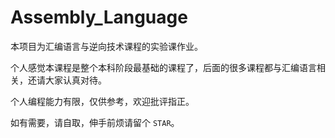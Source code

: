 # Assembly_Language

本项目为汇编语言与逆向技术课程的实验课作业。

个人感觉本课程是整个本科阶段最基础的课程了，后面的很多课程都与汇编语言相关，还请大家认真对待。

个人编程能力有限，仅供参考，欢迎批评指正。

如有需要，请自取，伸手前烦请留个 `STAR`。
